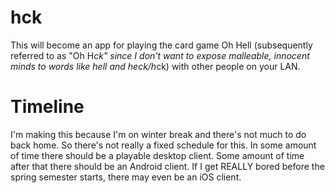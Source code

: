 # hck
This will become an app for playing the card game Oh Hell (subsequently referred to as "Oh H*ck" since I don't want to expose malleable, innocent minds to words like hell and heck/h*ck) with other people on your LAN. 

# Timeline
I'm making this because I'm on winter break and there's not much to do back home. So there's not really a fixed schedule for this. In some amount of time there should be a playable desktop client. Some amount of time after that there should be an Android client. If I get REALLY bored before the spring semester starts, there may even be an iOS client.
